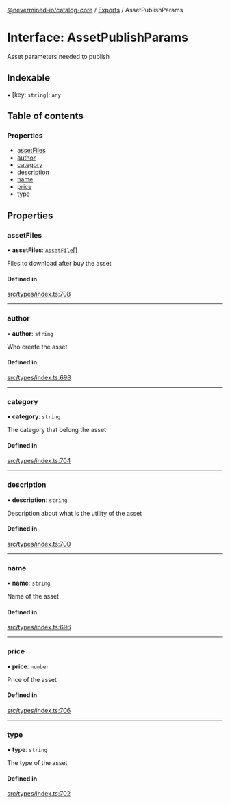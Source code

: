 [@nevermined-io/catalog-core](../README.md) / [Exports](../modules.md) / AssetPublishParams

# Interface: AssetPublishParams

Asset parameters needed to publish

## Indexable

▪ [key: `string`]: `any`

## Table of contents

### Properties

- [assetFiles](AssetPublishParams.md#assetfiles)
- [author](AssetPublishParams.md#author)
- [category](AssetPublishParams.md#category)
- [description](AssetPublishParams.md#description)
- [name](AssetPublishParams.md#name)
- [price](AssetPublishParams.md#price)
- [type](AssetPublishParams.md#type)

## Properties

### assetFiles

• **assetFiles**: [`AssetFile`](AssetFile.md)[]

Files to download after buy the asset

#### Defined in

[src/types/index.ts:708](https://github.com/nevermined-io/components-catalog/blob/0f2a278/lib/src/types/index.ts#L708)

___

### author

• **author**: `string`

Who create the asset

#### Defined in

[src/types/index.ts:698](https://github.com/nevermined-io/components-catalog/blob/0f2a278/lib/src/types/index.ts#L698)

___

### category

• **category**: `string`

The category that belong the asset

#### Defined in

[src/types/index.ts:704](https://github.com/nevermined-io/components-catalog/blob/0f2a278/lib/src/types/index.ts#L704)

___

### description

• **description**: `string`

Description about what is the utility of the asset

#### Defined in

[src/types/index.ts:700](https://github.com/nevermined-io/components-catalog/blob/0f2a278/lib/src/types/index.ts#L700)

___

### name

• **name**: `string`

Name of the asset

#### Defined in

[src/types/index.ts:696](https://github.com/nevermined-io/components-catalog/blob/0f2a278/lib/src/types/index.ts#L696)

___

### price

• **price**: `number`

Price of the asset

#### Defined in

[src/types/index.ts:706](https://github.com/nevermined-io/components-catalog/blob/0f2a278/lib/src/types/index.ts#L706)

___

### type

• **type**: `string`

The type of the asset

#### Defined in

[src/types/index.ts:702](https://github.com/nevermined-io/components-catalog/blob/0f2a278/lib/src/types/index.ts#L702)
